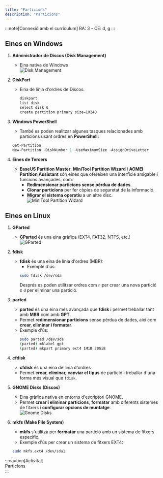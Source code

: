 ```yaml
---  
title: "Particions"  
description: "Particions"  
---
```


:::note[Connexió amb el currículum]
RA: 3 - CE: d, g
:::

## Eines en Windows  

1. **Administrador de Discos (Disk Management)**  
   - Eina nativa de Windows  
![Disk Management](https://learn.microsoft.com/es-es/windows-server/storage/disk-management/media/disk-management.png)  

2. **DiskPart**  
   - Eina de línia d'ordres de Discos.  
     ```cmd frame="none"  
     diskpart  
     list disk  
     select disk 0  
     create partition primary size=10240  
     ```  
3. **Windows PowerShell**  
   - També es poden realitzar algunes tasques relacionades amb particions usant ordres en **PowerShell**:  
   ```powershell frame="none"  
   Get-Partition  
   New-Partition -DiskNumber 1 -UseMaximumSize -AssignDriveLetter  
   ```  

4. **Eines de Tercers**  
   - **EaseUS Partition Master**, **MiniTool Partition Wizard** i **AOMEI Partition Assistant** són eines que ofereixen una interfície amigable i funcions avançades, com:  
     - **Redimensionar particions sense pèrdua de dades**.  
     - **Clonar particions** per fer còpies de seguretat de la informació.  
     - **Migrar el sistema operatiu** a un altre disc.  
![MiniTool Partition Wizard](https://img.utdstc.com/screen/7c5/17c/7c517ce8feff600036e33c8aaba9fd2f0d38bcdfb56aed1f6ed54617f0b0e7e8:600)  

## Eines en Linux  

1. **GParted**  
   - **GParted** és una eina gràfica (EXT4, FAT32, NTFS, etc.)  
![GParted](https://max.educa.madrid.org/manual/max11/fgp17.png)  
2. **fdisk**  
   - **fdisk** és una eina de línia d'ordres (MBR):  
     - Exemple d'ús:  
     ```sh frame="none"  
     sudo fdisk /dev/sda  
     ```  
     Després es poden utilitzar ordres com `n` per crear una nova partició o `d` per eliminar una partició.  

3. **parted**  
   - **parted** és una eina més avançada que **fdisk** i permet treballar tant amb **MBR** com amb **GPT**.  
   - Permet **redimensionar particions** sense pèrdua de dades, així com **crear, eliminar i formatar**.  
   - Exemple d'ús:  
     ```sh frame="none"  
     sudo parted /dev/sda  
     (parted) mklabel gpt  
     (parted) mkpart primary ext4 1MiB 20GiB  
     ```  

4. **cfdisk**  
   - **cfdisk** és una eina de línia d'ordres  
   - Permet **crear, eliminar, canviar el tipus** de partició i treballar d'una forma més visual que `fdisk`.  

5. **GNOME Disks (Discos)**  
   - Eina gràfica nativa en entorns d'escriptori GNOME.  
   - Permet **crear i eliminar particions**, **formatar** amb diferents sistemes de fitxers i **configurar opcions de muntatge**.  
![Gnome Disks](https://apps.gnome.org/assets/screenshots/org.gnome.DiskUtility/disks-main.png)  
6. **mkfs (Make File System)**  
   - **mkfs** s'utilitza per **formatar** una partició amb un sistema de fitxers específic.  
   - Exemple d'ús per crear un sistema de fitxers EXT4:  
   ```sh frame="none"  
   sudo mkfs.ext4 /dev/sda1  
   ```  

:::caution[Activitat]  
Particions  
:::